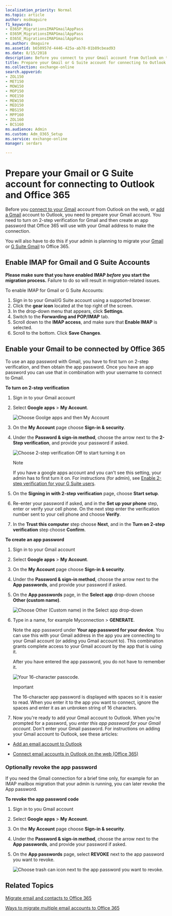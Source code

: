 ```yaml
---
localization_priority: Normal
ms.topic: article
author: msdmaguire
f1_keywords:
- O365P_MigrationsIMAPGmailAppPass
- O365M_MigrationsIMAPGmailAppPass
- O365E_MigrationsIMAPGmailAppPass
ms.author: dmaguire
ms.assetid: b650957d-4446-425a-ab78-01b89cbead93
ms.date: 8/15/2018
description: Before you connect to your Gmail account from Outlook on the web, or add a Gmail account to Outlook, you need to prepare your Gmail account. You need to turn on 2-step verification for Gmail and then create an app password that Office 365 will use with your Gmail address to make the connection.
title: Prepare your Gmail or G Suite account for connecting to Outlook and Office 365
ms.collection: exchange-online
search.appverid:
- ZOL150
- MET150
- MOW150
- MOP150
- MOE150
- MEW150
- MED150
- MBS150
- MPP160
- ZOL160
- BCS160
ms.audience: Admin
ms.custom: Adm_O365_Setup
ms.service: exchange-online
manager: serdars

---
```


# Prepare your Gmail or G Suite account for connecting to Outlook and Office 365

Before you [connect to your Gmail](https://support.office.com/article/d7012ff0-924f-4f78-8aca-c3912d886c4d.aspx) account from Outlook on the web, or [add a Gmail](https://support.office.com/article/6e27792a-9267-4aa4-8bb6-c84ef146101b.aspx) account to Outlook, you need to prepare your Gmail account. You need to turn on 2-step verification for Gmail and then create an app password that Office 365 will use with your Gmail address to make the connection.

You will also have to do this if your admin is planning to migrate your [Gmail](https://support.office.com/article/20fdb8f2-fed8-4b14-baf0-bf04b9c44bf7.aspx) or [G Suite Gmail](migrate-g-suite-mailboxes.md) to Office 365.

## Enable IMAP for Gmail and G Suite Accounts

**Please make sure that you have enabled IMAP *before* you start the migration process.** Failure to do so will result in migration-related issues.

To enable IMAP for Gmail or G Suite Accounts:

1. Sign in to your Gmail/G Suite account using a supported browser.
2. Click the **gear icon** located at the top right of the screen.
3. In the drop-down menu that appears, click **Settings**.
4. Switch to the **Forwarding and POP/IMAP** tab.
5. Scroll down to the **IMAP access**, and make sure that **Enable IMAP** is selected.
6. Scroll to the bottom. Click **Save Changes**.

## Enable your Gmail to be connected by Office 365
<a name="BK_appPassword"> </a>

To use an app password with Gmail, you have to first turn on 2-step verification, and then obtain the app password. Once you have an app password you can use that in combination with your username to connect to Gmail.

 **To turn on 2-step verification**

1. Sign in to your Gmail account

2. Select **Google apps** \> **My Account**.

    ![Choose Goolge apps and  then My Account](../media/9f193437-3e31-46b3-8844-ed30d8f950fa.PNG)

3. On the **My Account** page choose **Sign-in &amp; security**.

4. Under the **Password &amp; sign-in method**, choose the arrow next to the **2-Step verification**, and provide your password if asked.

    ![Choose 2-step verification Off to start turning it on](../media/9c75b26b-e987-483b-af0a-82443801a428.PNG)

    > [!NOTE]
    > If you have a google apps account and you can't see this setting, your admin has to first turn it on. For instructions (for admin), see [Enable 2-step verification for your G Suite users](enable-2-step-verification-for-google-apps.md).

5. On the **Signing in with 2-step verification** page, choose **Start setup**.

6. Re-enter your password if asked, and in the **Set up your phone** step, enter or verify your cell phone. On the next step enter the verification number sent to your cell phone and choose **Verify**.

7. In the **Trust this computer** step choose **Next**, and in the **Turn on 2-step verification** step choose **Confirm**.

 **To create an app password**

1. Sign in to your Gmail account

2. Select **Google apps** \> **My Account**.

3. On the **My Account** page choose **Sign-in &amp; security**.

4. Under the **Password &amp; sign-in method**, choose the arrow next to the **App passwords**, and provide your password if asked.

5. On the **App passwords** page, in the **Select app** drop-down choose **Other (custom name)**.

    ![Choose Other (Custom name) in the Select app drop-down](../media/af7e9293-61a3-4c02-9507-68d529085db5.png)

6. Type in a name, for example Myconnection \> **GENERATE**.

    Note the app password under **Your app password for your device**. You can use this with your Gmail address in the app you are connecting to your Gmail account (or adding you Gmail account to). This combination grants complete access to your Gmail account by the app that is using it.

    After you have entered the app password, you do not have to remember it.

    ![Your 16-character passcode.](../media/0616963f-074b-4ccd-be03-b24a515ea3c3.PNG)

    > [!IMPORTANT]
    > The 16-character app password is displayed with spaces so it is easier to read. When you enter it to the app you want to connect, ignore the spaces and enter it as an unbroken string of 16 characters.

7. Now you're ready to add your Gmail account to Outlook. When you're prompted for a password, you *enter this app password for your Gmail account*. Don't enter your Gmail password. For instructions on adding your Gmail account to Outlook, see these articles:

  - [Add an email account to Outlook](https://support.office.com/article/6e27792a-9267-4aa4-8bb6-c84ef146101b)

  - [Connect email accounts in Outlook on the web (Office 365)](https://support.office.com/article/d7012ff0-924f-4f78-8aca-c3912d886c4d)

### Optionally revoke the app password

If you need the Gmail connection for a brief time only, for example for an IMAP mailbox migration that your admin is running, you can later revoke the App password.

 **To revoke the app password code**

1. Sign in to you Gmail account

2. Select **Google apps** \> **My Account**.

3. On the **My Account** page choose **Sign-in &amp; security**.

4. Under the **Password &amp; sign-in method**, choose the arrow next to the **App passwords**, and provide your password if asked.

5. On the **App passwords** page, select **REVOKE** next to the app password you want to revoke.

    ![Choose trash can icon next to the app password you want to revoke.](../media/54680383-474d-4625-92b8-879fd7af62de.png)

## Related Topics
<a name="BK_appPassword"> </a>

[Migrate email and contacts to Office 365](https://support.office.com/article/a3e3bddb-582e-4133-8670-e61b9f58627e)

[Ways to migrate multiple email accounts to Office 365](../mailbox-migration.md)



